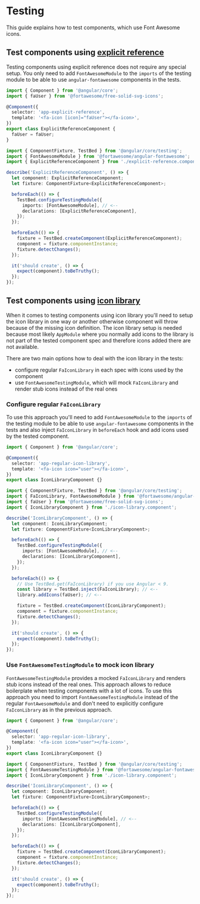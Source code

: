 # Testing

This guide explains how to test components, which use Font Awesome icons.

## Test components using [explicit reference](../usage/explicit-reference.md)

Testing components using explicit reference does not require any special setup. You only need to add `FontAwesomeModule` to the `imports` of the testing module to be able to use `angular-fontawesome` components in the tests.

```typescript
import { Component } from '@angular/core';
import { faUser } from '@fortawesome/free-solid-svg-icons';

@Component({
  selector: 'app-explicit-reference',
  template: '<fa-icon [icon]="faUser"></fa-icon>',
})
export class ExplicitReferenceComponent {
  faUser = faUser;
}
```

```typescript
import { ComponentFixture, TestBed } from '@angular/core/testing';
import { FontAwesomeModule } from '@fortawesome/angular-fontawesome';
import { ExplicitReferenceComponent } from './explicit-reference.component';

describe('ExplicitReferenceComponent', () => {
  let component: ExplicitReferenceComponent;
  let fixture: ComponentFixture<ExplicitReferenceComponent>;

  beforeEach(() => {
    TestBed.configureTestingModule({
      imports: [FontAwesomeModule], // <--
      declarations: [ExplicitReferenceComponent],
    });
  });

  beforeEach(() => {
    fixture = TestBed.createComponent(ExplicitReferenceComponent);
    component = fixture.componentInstance;
    fixture.detectChanges();
  });

  it('should create', () => {
    expect(component).toBeTruthy();
  });
});

```

## Test components using [icon library](../usage/icon-library.md)

When it comes to testing components using icon library you'll need to setup the icon library in one way or another otherwise component will throw because of the missing icon definition. The icon library setup is needed because most likely `AppModule` where you normally add icons to the library is not part of the tested component spec and therefore icons added there are not available.

There are two main options how to deal with the icon library in the tests:

- configure regular `FaIconLibrary` in each spec with icons used by the component
- use `FontAwesomeTestingModule`, which will mock `FaIconLibrary` and render stub icons instead of the real ones

### Configure regular `FaIconLibrary`

To use this approach you'll need to add `FontAwesomeModule` to the `imports` of the testing module to be able to use `angular-fontawesome` components in the tests and also inject `FaIconLibrary` in `beforeEach` hook and add icons used by the tested component.

```typescript
import { Component } from '@angular/core';

@Component({
  selector: 'app-regular-icon-library',
  template: '<fa-icon icon="user"></fa-icon>',
})
export class IconLibraryComponent {}
```

```typescript
import { ComponentFixture, TestBed } from '@angular/core/testing';
import { FaIconLibrary, FontAwesomeModule } from '@fortawesome/angular-fontawesome';
import { faUser } from '@fortawesome/free-solid-svg-icons';
import { IconLibraryComponent } from './icon-library.component';

describe('IconLibraryComponent', () => {
  let component: IconLibraryComponent;
  let fixture: ComponentFixture<IconLibraryComponent>;

  beforeEach(() => {
    TestBed.configureTestingModule({
      imports: [FontAwesomeModule], // <--
      declarations: [IconLibraryComponent],
    });
  });

  beforeEach(() => {
    // Use TestBed.get(FaIconLibrary) if you use Angular < 9.
    const library = TestBed.inject(FaIconLibrary); // <--
    library.addIcons(faUser); // <--

    fixture = TestBed.createComponent(IconLibraryComponent);
    component = fixture.componentInstance;
    fixture.detectChanges();
  });

  it('should create', () => {
    expect(component).toBeTruthy();
  });
});
```

### Use `FontAwesomeTestingModule` to mock icon library

`FontAwesomeTestingModule` provides a mocked `FaIconLibrary` and renders stub icons instead of the real ones. This approach allows to reduce boilerplate when testing components with a lot of icons. To use this approach you need to import `FontAwesomeTestingModule` instead of the regular `FontAwesomeModule` and don't need to explicitly configure `FaIconLibrary` as in the previous approach.

```typescript
import { Component } from '@angular/core';

@Component({
  selector: 'app-regular-icon-library',
  template: '<fa-icon icon="user"></fa-icon>',
})
export class IconLibraryComponent {}
```

```typescript
import { ComponentFixture, TestBed } from '@angular/core/testing';
import { FontAwesomeTestingModule } from '@fortawesome/angular-fontawesome/testing';
import { IconLibraryComponent } from './icon-library.component';

describe('IconLibraryComponent', () => {
  let component: IconLibraryComponent;
  let fixture: ComponentFixture<IconLibraryComponent>;

  beforeEach(() => {
    TestBed.configureTestingModule({
      imports: [FontAwesomeTestingModule], // <--
      declarations: [IconLibraryComponent],
    });
  });

  beforeEach(() => {
    fixture = TestBed.createComponent(IconLibraryComponent);
    component = fixture.componentInstance;
    fixture.detectChanges();
  });

  it('should create', () => {
    expect(component).toBeTruthy();
  });
});
```
